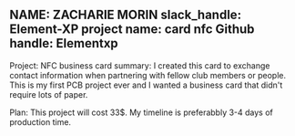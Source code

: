 NAME: ZACHARIE MORIN
slack_handle: Element-XP
project name:  card nfc
Github handle: Elementxp
---


Project: NFC business card
summary:
I created this card to exchange contact information when partnering with fellow club members or people. This is my first PCB project ever and I wanted a business card that didn't require lots of paper.

Plan: This project will cost 33$. My timeline is preferabbly 3-4 days of production time.
